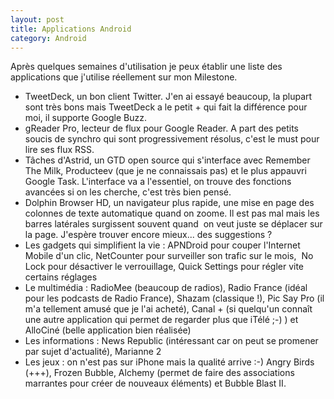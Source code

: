 ```yaml
---
layout: post
title: Applications Android
category: Android
---
```


Après quelques semaines d'utilisation je peux établir une liste des
applications que j'utilise réellement sur mon Milestone.<!-- more -->

*    TweetDeck, un bon client Twitter. J'en ai essayé beaucoup, la plupart sont
très bons mais TweetDeck a le petit + qui fait la différence pour moi, il
supporte Google Buzz.
*    gReader Pro, lecteur de flux pour Google Reader. A part des petits soucis de
synchro qui sont progressivement résolus, c'est le must pour lire ses flux RSS.
*    Tâches d'Astrid, un GTD open source qui s'interface avec Remember The Milk,
Producteev (que je ne connaissais pas) et le plus appauvri Google Task.
L'interface va a l'essentiel, on trouve des fonctions avancées si on les
cherche, c'est très bien pensé.
*    Dolphin Browser HD, un navigateur plus rapide, une mise en page des colonnes de
texte automatique quand on zoome. Il est pas mal mais les barres latérales
surgissent souvent quand  on veut juste se déplacer sur  la page. J'espère
trouver encore mieux... des suggestions ?
*    Les gadgets qui simplifient la vie : APNDroid pour couper l'Internet Mobile d'un
clic, NetCounter pour surveiller son trafic sur le mois,  No Lock pour
désactiver le verrouillage, Quick Settings pour régler vite certains réglages
*    Le multimédia : RadioMee (beaucoup de radios), Radio France (idéal pour les
podcasts de Radio France), Shazam (classique !), Pic Say Pro (il m'a tellement
amusé que je l'ai acheté), Canal + (si quelqu'un connaît une autre
application qui permet de regarder plus que iTélé ;-) ) et AlloCiné (belle
application bien réalisée)
*    Les informations : News Republic (intéressant car on peut se promener par sujet
d'actualité), Marianne 2
*    Les jeux : on n'est pas sur iPhone mais la qualité arrive :-) Angry Birds
(+++), Frozen Bubble, Alchemy (permet de faire des associations marrantes pour
créer de nouveaux éléments) et Bubble Blast II.
